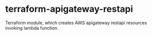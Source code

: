 # terraform-apigateway-restapi
Terraform module, which creates AWS apigateway restapi resources invoking lambda function.
